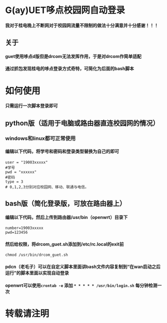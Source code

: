 # G(ay)UET哆点校园网自动登录

#### 我对于桂电晚上不断网对于校园网流量不限制的做法十分满意并十分感谢！！！
## 关于
#### guet使用哆点d版但是drcom无法发挥作用，于是对drcom作简单适配
#### 通过抓包发现桂电的哆点登录方式奇特，可简化为后面的bash脚本

# 如何使用
#### 只需运行一次脚本登录即可
## python版（适用于电脑或路由器直连校园网的情况）
### windows和linux都可正常使用

#### 编辑以下代码，将学号和密码和登录类型替换为自己的即可
```
user = "19003xxxxx"
#学号
pwd = "xxxxxx"
#密码
type = 3
# 0,1,2,3分别对应校园网、移动、联通与电信。
```
## bash版（简化登录版，可放在路由器上）
#### 编辑以下代码，然后上传到路由器/usr/bin（openwrt）目录下
```
number=19003xxxxx
pwd=123456
```
#### 然后给权限，将drcom_guet.sh添加到/etc/rc.local的exit前
`chmod /usr/bin/drcom_guet.sh`

#### pdcn（老毛子）可以在自定义脚本里面讲bash文件内容复制到“在wan启动之后运行”的脚本里面以实现自动登录
#### openwrt可以使用`crontab -e` 添加 `* * * * * /usr/bin/login.sh` 每分钟检测一次

# 转载请注明
